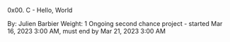 0x00. C - Hello, World

 By: Julien Barbier
 Weight: 1
 Ongoing second chance project - started Mar 16, 2023 3:00 AM, must end by Mar 21, 2023 3:00 AM